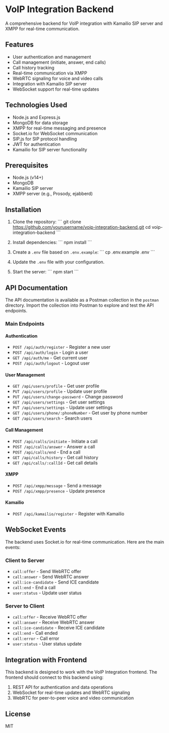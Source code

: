 # VoIP Integration Backend

A comprehensive backend for VoIP integration with Kamailio SIP server and XMPP for real-time communication.

## Features

- User authentication and management
- Call management (initiate, answer, end calls)
- Call history tracking
- Real-time communication via XMPP
- WebRTC signaling for voice and video calls
- Integration with Kamailio SIP server
- WebSocket support for real-time updates

## Technologies Used

- Node.js and Express.js
- MongoDB for data storage
- XMPP for real-time messaging and presence
- Socket.io for WebSocket communication
- SIP.js for SIP protocol handling
- JWT for authentication
- Kamailio for SIP server functionality

## Prerequisites

- Node.js (v14+)
- MongoDB
- Kamailio SIP server
- XMPP server (e.g., Prosody, ejabberd)

## Installation

1. Clone the repository:
   \`\`\`
   git clone https://github.com/yourusername/voip-integration-backend.git
   cd voip-integration-backend
   \`\`\`

2. Install dependencies:
   \`\`\`
   npm install
   \`\`\`

3. Create a `.env` file based on `.env.example`:
   \`\`\`
   cp .env.example .env
   \`\`\`

4. Update the `.env` file with your configuration.

5. Start the server:
   \`\`\`
   npm start
   \`\`\`

## API Documentation

The API documentation is available as a Postman collection in the `postman` directory. Import the collection into Postman to explore and test the API endpoints.

### Main Endpoints

#### Authentication
- `POST /api/auth/register` - Register a new user
- `POST /api/auth/login` - Login a user
- `GET /api/auth/me` - Get current user
- `POST /api/auth/logout` - Logout user

#### User Management
- `GET /api/users/profile` - Get user profile
- `PUT /api/users/profile` - Update user profile
- `PUT /api/users/change-password` - Change password
- `GET /api/users/settings` - Get user settings
- `PUT /api/users/settings` - Update user settings
- `GET /api/users/phone/:phoneNumber` - Get user by phone number
- `GET /api/users/search` - Search users

#### Call Management
- `POST /api/calls/initiate` - Initiate a call
- `POST /api/calls/answer` - Answer a call
- `POST /api/calls/end` - End a call
- `GET /api/calls/history` - Get call history
- `GET /api/calls/:callId` - Get call details

#### XMPP
- `POST /api/xmpp/message` - Send a message
- `POST /api/xmpp/presence` - Update presence

#### Kamailio
- `POST /api/kamailio/register` - Register with Kamailio

## WebSocket Events

The backend uses Socket.io for real-time communication. Here are the main events:

### Client to Server
- `call:offer` - Send WebRTC offer
- `call:answer` - Send WebRTC answer
- `call:ice-candidate` - Send ICE candidate
- `call:end` - End a call
- `user:status` - Update user status

### Server to Client
- `call:offer` - Receive WebRTC offer
- `call:answer` - Receive WebRTC answer
- `call:ice-candidate` - Receive ICE candidate
- `call:end` - Call ended
- `call:error` - Call error
- `user:status` - User status update

## Integration with Frontend

This backend is designed to work with the VoIP Integration frontend. The frontend should connect to this backend using:

1. REST API for authentication and data operations
2. WebSocket for real-time updates and WebRTC signaling
3. WebRTC for peer-to-peer voice and video communication

## License

MIT
